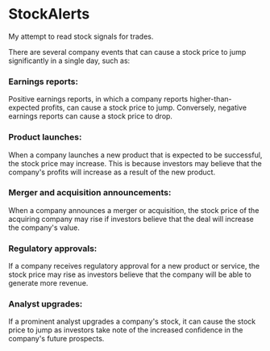 # StockAlerts
My attempt to read stock signals for trades. 


There are several company events that can cause a stock price to jump significantly in a single day, such as:

### Earnings reports: 
Positive earnings reports, in which a company reports higher-than-expected profits, can cause a stock price to jump. Conversely, negative earnings reports can cause a stock price to drop.

### Product launches: 
When a company launches a new product that is expected to be successful, the stock price may increase. This is because investors may believe that the company's profits will increase as a result of the new product.

### Merger and acquisition announcements: 
When a company announces a merger or acquisition, the stock price of the acquiring company may rise if investors believe that the deal will increase the company's value.

### Regulatory approvals: 
If a company receives regulatory approval for a new product or service, the stock price may rise as investors believe that the company will be able to generate more revenue.

### Analyst upgrades: 
If a prominent analyst upgrades a company's stock, it can cause the stock price to jump as investors take note of the increased confidence in the company's future prospects.

